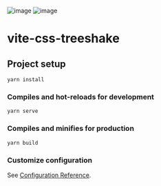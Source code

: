 ![image](https://user-images.githubusercontent.com/11501493/126921598-07bd0d12-5c3a-4596-b9d3-4c73c0085b26.png)
![image](https://user-images.githubusercontent.com/11501493/126923098-53b62a8f-83fc-48ca-a30c-b1f1629fcf67.png)


# vite-css-treeshake

## Project setup
```
yarn install
```

### Compiles and hot-reloads for development
```
yarn serve
```

### Compiles and minifies for production
```
yarn build
```

### Customize configuration
See [Configuration Reference](https://cli.vuejs.org/config/).

